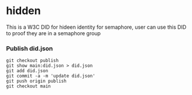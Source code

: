 # hidden

This is a W3C DID for hideen identity for semaphore,
user can use this DID to proof they are in a semaphore group

### Publish did.json

```shell
git checkout publish
git show main:did.json > did.json
git add did.json
git commit -a -m 'update did.json'
git push origin publish
git checkout main
```
